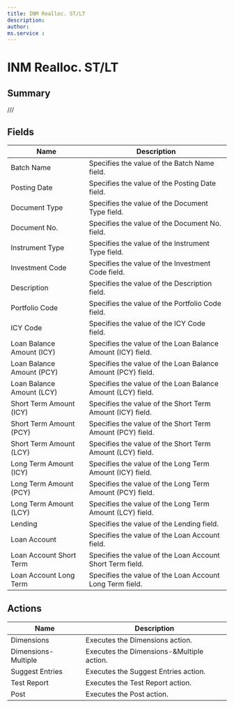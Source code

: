 ```yaml
---
title: INM Realloc. ST/LT
description: 
author: 
ms.service : 
---
```


# INM Realloc. ST/LT

## Summary

///

## Fields
<!-- You need to leave a space betwenn | your text and | -->

| Name | Description |
| ---- | ---- |
| Batch Name | Specifies the value of the Batch Name field. |
| Posting Date | Specifies the value of the Posting Date field. |
| Document Type | Specifies the value of the Document Type field. |
| Document No. | Specifies the value of the Document No. field. |
| Instrument Type | Specifies the value of the Instrument Type field. |
| Investment Code | Specifies the value of the Investment Code field. |
| Description | Specifies the value of the Description field. |
| Portfolio Code | Specifies the value of the Portfolio Code field. |
| ICY Code | Specifies the value of the ICY Code field. |
| Loan Balance Amount (ICY) | Specifies the value of the Loan Balance Amount (ICY) field. |
| Loan Balance Amount (PCY) | Specifies the value of the Loan Balance Amount (PCY) field. |
| Loan Balance Amount (LCY) | Specifies the value of the Loan Balance Amount (LCY) field. |
| Short Term Amount (ICY) | Specifies the value of the Short Term Amount (ICY) field. |
| Short Term Amount (PCY) | Specifies the value of the Short Term Amount (PCY) field. |
| Short Term Amount (LCY) | Specifies the value of the Short Term Amount (LCY) field. |
| Long Term Amount (ICY) | Specifies the value of the Long Term Amount (ICY) field. |
| Long Term Amount (PCY) | Specifies the value of the Long Term Amount (PCY) field. |
| Long Term Amount (LCY) | Specifies the value of the Long Term Amount (LCY) field. |
| Lending | Specifies the value of the Lending field. |
| Loan Account | Specifies the value of the Loan Account field. |
| Loan Account Short Term | Specifies the value of the Loan Account Short Term field. |
| Loan Account Long Term | Specifies the value of the Loan Account Long Term field. |

## Actions

| Name | Description |
| ---- | ---- |
| Dimensions | Executes the Dimensions action. |
| Dimensions-Multiple | Executes the Dimensions-&Multiple action. |
| Suggest Entries | Executes the Suggest Entries action. |
| Test Report | Executes the Test Report action. |
| Post | Executes the Post action. |
